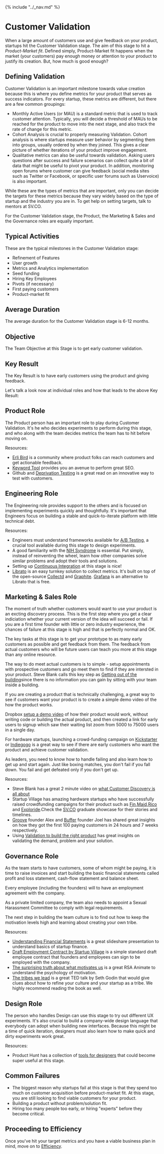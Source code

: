 {% include "../_nav.md" %}

# Customer Validation
When a large amount of customers use and give feedback on your product, startups hit the Customer Validation stage. The aim of this stage to hit a *Product-Market fit*. Defined simply, Product-Market fit happens when the market (your customers) pay enough money or attention to your product to justify its creation. But, how much is good enough?

## Defining Validation

Customer Validation is an important milestone towards value creation because this is where you define metrics for your product that serves as success indicators. For every startup, these metrics are different, but there are a few common groupings:

* Monthly Active Users (or MAU) is a standard metric that is used to track customer attention. Typically, you will decide a threshold of MAUs to be reached for the product to move into the next stage, and also track the rate of change for this metric.
* Cohort Analysis is crucial to properly measuring Validation. Cohort analysis is where startups measure user behavior by segmenting them into groups, usually ordered by when they joined. This gives a clear picture of whether iterations of your product improve engagement.
* Qualitative metrics can also be useful towards validation. Asking users questions after success and failure scenarios can collect quite a bit of data that might be useful to pivot your product. In addition, monitoring open forums where customer can give feedback (social media sites such as Twitter or Facebook, or specific user forums such as Uservoice) is also important.

While these are the types of metrics that are important, only you can decide the targets for these metrics because they vary widely based on the type of startup and the industry you are in. To get help on setting targets, talk to mentors at SV.CO. 

For the Customer Validation stage, the Product, the Marketing & Sales and the Governance roles are equally important.

## Typical Activities
These are the typical milestones in the Customer Validation stage:

* Refinement of Features
* User growth
* Metrics and Analytics implementation
* Seed funding
* Hiring Key Employees
* Pivots (if necessary)
* First paying customers
* Product-market fit

## Average Duration
The average duration for the Customer Validation stage is 6-12 months.

## Objective
The Team Objective at this Stage is to get early customer validation.

## Key Result
The Key Result is to have early customers using the product and giving feedback.

Let's talk a look now at individual roles and how that leads to the above Key Result:

## Product Role

The Product person has an important role to play during Customer Validation. It's he who decides experiments to perform during this stage, and who along with the team decides metrics the team has to hit before moving on.

Resources:

* [Erli Bird](http://erlibird.com) is a community where product folks can reach customers and get actionable feedback.
* [Keyword Tool](http://keywordtool.io) provides you an avenue to perform great SEO.
* Github and [Deprivation Testing](http://www.fastcolabs.com/3010972/open-company/how-github-uses-deprivation-testing-to-hone-product-design) is a great read on an innovative way to test with customers. 

## Engineering Role

The Engineering role provides support to the others and is focused on implementing experiments quickly and thoughtfully. It's important that Engineers focus on building a stable and quick-to-iterate platform with little technical debt.

Resources:

* Engineers must understand frameworks available for [A/B Testing](https://en.wikipedia.org/wiki/A/B_testing), a crucial tool available during this stage to design experiments.
* A good familiarity with the [NIH Syndrome](https://en.wikipedia.org/wiki/Not_invented_here) is essential. Put simply, instead of reinventing the wheel, learn how other companies solve similar problems and adopt their tools and solutions.
* Setting up [Continuous Integration](http://youandthegang.com/2015/continuous-integration-delivery-with-jenkins/) at this stage is nice!
* [Librato](https://www.librato.com) is an easy turnkey solution to collect metrics. It's built on top of the open-source [Collectd](https://collectd.org) and [Graphite](http://graphite.wikidot.com). [Grafana](http://grafana.org) is an alternative to Librato that is free.


## Marketing & Sales Role

The moment of truth whether customers would want to use your product is an excting discovery process. This is the first step where you get a clear indiciation whether your current version of the idea will succeed or fail. If you are a first time founder with little or zero industry experience, the chances of failure at this stage is high and that is perfectly normal and OK. 

The key tasks at this stage is to get your prototype to as many early customers as possible and get feedback from them. The feedback from actual customers who will be future users can teach you more at this stage than any online resource. 

The way to do meet actual customers is to simple - setup appointments with prospective customers and go meet them to find if they are intersted in your product. Steve Blank calls this key step as [Getting out of the building](https://www.youtube.com/watch?v=a-J_SwmMJyo)since there is no information you can gain by sitting with your team inside a building.

If you are creating a product that is technically challenging, a great way to see if customers want your product is to create a simple demo video of the how the product works. 

Dropbox [setup a demo video](https://www.youtube.com/watch?v=a-J_SwmMJyo) of how their product would work, without writing code or building the actual product, and then created a link for early users to signup which saw their waiting list zoom from 5000 to 75000 users in a single day.

For hardware startups, launching a crowd-funding campaign on [Kickstarter](https://www.kickstarter.com) or [Indiegogo](https://www.indiegogo.com) is a great way to see if there are early customers who want the product and achieve customer validation.

As leaders, you need to know how to handle failing and also learn how to get up and start again. Just like boxing matches, you don't fail if you fall down. You fail and get defeated only if you don't get up.


Resources:

* Steve Blank has a great 2 minute video on [what Customer Discovery is all about](http://steveblank.com/2014/06/28/customer-discovery-the-search-for-productmarket-fit-2-minutes-to-see-why/)
* Startup Village has amazing hardware startups who have successfully raised crowdfunding campaigns for their product such as [Fin](https://www.indiegogo.com/projects/fin-wearable-ring-make-your-palm-as-numeric-keypad-and-gesture-interface),[Maid](https://www.kickstarter.com/projects/sectorqube/maid-oven-make-all-incredible-dishes),[Rico](https://www.kickstarter.com/projects/smartrico/rico-turn-your-used-smartphone-into-a-smarthome-de) and [Exploride](https://www.indiegogo.com/projects/exploride-turn-your-car-into-a-smart-car#/story).Check the [SV.CO](www.sv.co) graduate showcase for their stories and timelines.
* [Groove](https://www.groovehq.com/blog/startup-first-paying-customers) founder Alex and [Buffer](https://blog.bufferapp.com/idea-to-paying-customers-in-7-weeks-how-we-did-it) founder Joel has shared great insights on how they got the first 100 paying customers in 24 hours and 7 weeks respectively.
* Using [Validation to build the right product](http://www.mindtheproduct.com/2013/09/validate-or-die-using-validation-to-build-the-right-product/) has great insights on validating the demand, problem and your solution.

## Governance Role
As the team starts to have customers, some of whom might be paying, it is time to raise invoices and start building the basic financial statements called profit and loss statement, cash-flow statement and balance sheet.

Every employee (including the founders) will to have an employment agreement with the company.

As a private limited company, the team also needs to appoint a Sexual Harassment Committee to comply with legal requirements.

The next step in building the team culture is to find out how to keep the motivation levels high and learning about creating your own tribe.

Resources:
* [Understanding Financial Statements](http://www.slideshare.net/evenanerd/understanding-financial-statements) is a great slideshare presentation to understand basics of startup finance.
* [Draft Employment Contract by Startup Village](https://www.gv.com/lib/how-google-sets-goals-objectives-and-key-results-okrs) is a simple standard draft employee contract that founders and employees can sign to be employed with the company.
* [The surprising truth about what motivates us](https://www.youtube.com/watch?v=u6XAPnuFjJc) is a great RSA Animate to understand the psychology of motivation.
* [The tribes we lead](http://www.ted.com/talks/seth_godin_on_the_tribes_we_lead?language=en) is a great TED talk by Seth Godin that would give clues about how to refine your culture and your startup as a tribe. We highly recommend reading the book as well.

## Design Role

The person who handles Design can use this stage to try out different UX experiments. It's also crucial to build a company-wide design language that everybody can adopt when building new interfaces. Because this might be a time of quick iteration, designers must also learn how to make quick and dirty experiments work great.

Resources:

* Product Hunt has a collection of [tools for designers](http://www.producthunt.com/e/tools-for-designers) that could become super useful at this stage.

## Common Failures

* The biggest reason why startups fail at this stage is that they spend too much on customer acquisition before product-market fit. At this stage, you are still looking to find viable customers for your product.
* Building a product without problem/solution fit.
* Hiring too many people too early, or hiring "experts" before they become critical.

## Proceeding to Efficiency

Once you've hit your target metrics and you have a viable business plan in mind, move on to [Efficiency](5.4-efficiency.md).
